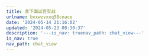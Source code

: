 ```yaml
---
title: 拿下面试官实战
urlname: bxxwzvxxq58cnace
date: '2024-05-14 21:16:02'
updated: '2024-05-23 08:30:37'
description: '---is_nav: truenav_path: chat_view---'
is_nav: true
nav_path: chat_view
---
```


